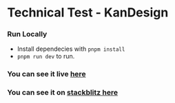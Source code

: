 # Technical Test - KanDesign

### Run Locally

- Install dependecies with `pnpm install`
- `pnpm run dev` to run.

### You can see it live [here](https://code4cake.github.io/kandesign-technical-test/)

### You can see it on [stackblitz here](https://stackblitz.com/~/github.com/code4cake/kandesign-technical-test)
